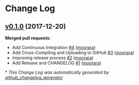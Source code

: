 # Change Log

## [v0.1.0](https://github.com/moorara/gocert/tree/v0.1.0) (2017-12-20)
**Merged pull requests:**

- Add Continuous Integration [\#4](https://github.com/moorara/gocert/pull/4) ([moorara](https://github.com/moorara))
- Add Cross-Compiling and Uploading to GitHub [\#3](https://github.com/moorara/gocert/pull/3) ([moorara](https://github.com/moorara))
- Improving release process [\#2](https://github.com/moorara/gocert/pull/2) ([moorara](https://github.com/moorara))
- Add Release and CHANGELOG [\#1](https://github.com/moorara/gocert/pull/1) ([moorara](https://github.com/moorara))



\* *This Change Log was automatically generated by [github_changelog_generator](https://github.com/skywinder/Github-Changelog-Generator)*